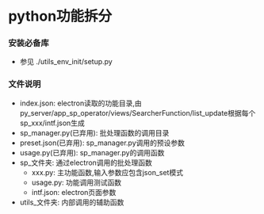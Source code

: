 # python功能拆分

### 安装必备库
- 参见 ./utils_env_init/setup.py

### 文件说明
- index.json: electron读取的功能目录,由py_server/app_sp_operator/views/SearcherFunction/list_update根据每个sp_xxx/intf.json生成
- sp_manager.py(已弃用): 批处理函数的调用目录
- preset.json(已弃用): sp_manager.py调用的预设参数
- usage.py(已弃用): sp_manager.py的调用函数
- sp_文件夹: 通过electron调用的批处理函数
    - xxx.py: 主功能函数,输入参数应包含json_set模式
    - usage.py: 功能调用测试函数
    - intf.json: electron页面参数
- utils_文件夹: 内部调用的辅助函数
